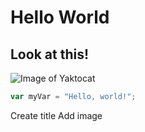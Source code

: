 # Hello World 
## Look at this!
 ![Image of Yaktocat](https://octodex.github.com/images/yaktocat.png)





 ``` javascript
var myVar = "Hello, world!";
```




















Create title 
Add image
